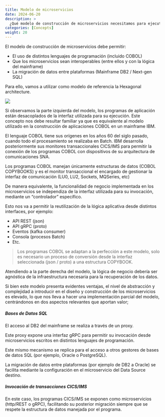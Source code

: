 ```yaml
---
title: Modelo de microservicios
date: 2024-06-20
description: >
  ¿Qué modelo de construcción de microservicios necesitamos para ejecutar programas COBOL?
categories: [Concepts]
weight: 20
---
```


El modelo de construcción de microservicios debe permitir:

* El uso de distintos lenguajes de programación (incluido COBOL)
* Que los microservicios sean interoperables (entre ellos y con la lógica del mainframe)
* La migración de datos entre plataformas (Mainframe DB2 / Next-gen SQL) 

Para ello, vamos a utilizar como modelo de referencia la Hexagonal architecture.



![](/img/others/hexagonal-v1.0.jpg)



Si observamos la parte izquierda del modelo, los programas de aplicación están desacoplados de la interfaz utilizada para su ejecución. Este concepto nos debe resultar familiar ya que es equivalente al modelo utilizado en la construcción de aplicaciones COBOL en un mainframe IBM.

El lenguaje COBOL tiene sus orígenes en los años 60 del siglo pasado, cuando todo el procesamiento se realizaba en Batch. IBM desarrolla posteriormente sus monitores transaccionales CICS/IMS para permitir la conexión de los programas COBOL con dispositivos de su arquitectura de comunicaciones SNA.

Los programas COBOL manejan únicamente estructuras de datos (COBOL COPYBOOKS) y es el monitor transaccional el encargado de gestionar la interfaz de comunicación (LU0, LU2, Sockets, MQSeries, etc)

De manera equivalente, la funcionalidad de negocio implementada en los microservicios se independiza de la interfaz utilizada para su invocación, mediante un “controlador” específico.

Esto nos va a permitir la reutilización de la lógica aplicativa desde distintos interfaces, por ejemplo:

* API REST (json)
* API gRPC (proto)
* Eventos (kafka consumer)
* Consola (procesos Batch)
* Etc. 

> Los programas COBOL se adaptan a la perfección a este modelo, solo es necesario un proceso de conversión desde la interfaz seleccionada (json / proto) a una estructura COPYBOOK.

Atendiendo a la parte derecha del modelo, la lógica de negocio debería ser agnóstica de la infraestructura necesaria para la recuperación de los datos.

Si bien este modelo presenta evidentes ventajas, el nivel de abstracción y complejidad a introducir en el diseño y construcción de los microservicios es elevado, lo que nos lleva a hacer una implementación parcial del modelo, centrándonos en dos aspectos relevantes que aportan valor;

##### Bases de Datos SQL

El acceso al DB2 del mainframe se realiza a través de un proxy.

Este proxy expone una interfaz gRPC para permitir su invocación desde microservicios escritos en distintos lenguajes de programación.

Este mismo mecanismo se replica para el acceso a otros gestores de bases de datos SQL (por ejemplo, Oracle o PostgreSQL).

La migración de datos entre plataformas (por ejemplo de DB2 a Oracle) se facilita mediante la configuración en el microservicio del Data Source destino.

##### Invocación de transacciones CICS/IMS 

En este caso, los programas CICS/IMS se exponen como microservicios (http/REST o gRPC), facilitando su posterior migración siempre que se respete la estructura de datos manejada por el programa.
